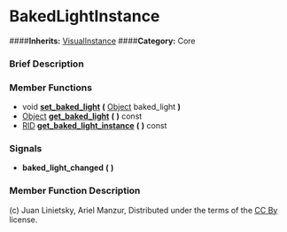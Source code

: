 #  BakedLightInstance  
####**Inherits:** [VisualInstance](class_visualinstance)
####**Category:** Core

###  Brief Description  


###  Member Functions 
  * void  **[set&#95;baked&#95;light](#set_baked_light)**  **(** [Object](class_object) baked_light  **)**
  * [Object](class_object)  **[get&#95;baked&#95;light](#get_baked_light)**  **(** **)** const
  * [RID](class_rid)  **[get&#95;baked&#95;light&#95;instance](#get_baked_light_instance)**  **(** **)** const

###  Signals  
  *  **baked&#95;light&#95;changed**  **(** **)**

###  Member Function Description  


(c) Juan Linietsky, Ariel Manzur, Distributed under the terms of the [CC By](https://creativecommons.org/licenses/by/3.0/legalcode) license.
